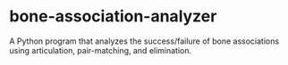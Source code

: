 # bone-association-analyzer
A Python program that analyzes the success/failure of bone associations using articulation, pair-matching, and elimination.
